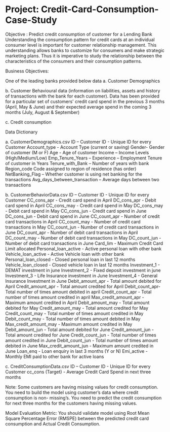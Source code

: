# Project:  Credit-Card-Consumption-Case-Study
Objective : Predict credit consumption of customer for a Lending Bank
Understanding the consumption pattern for credit cards at an individual consumer level is important  for customer relationship management. This understanding allows banks to customize for
consumers and make strategic marketing plans. Thus it is imperative to study the relationship between the characteristics of the consumers and their consumption patterns.

Business Objectives:

One of the leading banks provided below data
a. Customer Demographics

b. Customer Behavioural data (information on liabilities, assets and history of transactions with
the bank for each customer). Data has been provided for a particular set of customers' credit
card spend in the previous 3 months (April, May & June) and their expected average spend
in the coming 3 months (July, August & September)

c. Credit consumption 

Data Dictionary

a. CustomerDemographics.csv
ID – Customer ID - Unique ID for every Customer
Account_type - Account Type (current or saving)
Gender- Gender of customer (M or F)
Age - Age of customer
Income – Income Levels (High/Medium/Low)
Emp_Tenure_Years – Experience – Employment Tenure of customer in Years
Tenure_with_Bank – Number of years with bank
Region_code Code assigned to region of residence (has order)
NetBanking_Flag – Whether customer is using net banking for the transactions
Avg_days_between_transaction – Average days between two transactions

b. CustomerBehaviorData.csv
ID – Customer ID - Unique ID for every Customer
CC_cons_apr - Credit card spend in April
DC_cons_apr - Debit card spend in April
CC_cons_may - Credit card spend in May
DC_cons_may - Debit card spend in May
CC_cons_jun - Credit card spend in June
DC_cons_jun - Debit card spend in June
CC_count_apr - Number of credit card transactions in April
CC_count_may - Number of credit card transactions in May
CC_count_jun - Number of credit card transactions in June
DC_count_apr - Number of debit card transactions in April
DC_count_may - Number of debit card transactions in May
DC_count_jun - Number of debit card transactions in June
Card_lim - Maximum Credit Card Limit allocated
Personal_loan_active - Active personal loan with other bank
Vehicle_loan_active - Active Vehicle loan with other bank
Personal_loan_closed - Closed personal loan in last 12 months
Vehicle_loan_closed - Closed vehicle loan in last 12 months
Investment_1 - DEMAT investment in june
Investment_2 - Fixed deposit investment in june
Investment_3 - Life Insurance investment in June
Investment_4 - General Insurance Investment in June
Debit_amount_apr - Total amount debited for April
Credit_amount_apr - Total amount credited for April
Debit_count_apr- Total number of times amount debited in april
Credit_count_apr - Total number of times amount credited in april
Max_credit_amount_apr - Maximum amount credited in April
Debit_amount_may - Total amount debited for May
Credit_amount_may - Total amount credited for May
Credit_count_may - Total number of times amount credited in May
Debit_count_may - Total number of times amount debited in May
Max_credit_amount_may - Maximum amount credited in May
Debit_amount_jun - Total amount debited for June
Credit_amount_jun - Total amount credited for June
Credit_count_jun - Total number of times amount credited in June
Debit_count_jun - Total number of times amount debited in June
Max_credit_amount_jun - Maximum amount credited in June
Loan_enq - Loan enquiry in last 3 months (Y or N)
Emi_active - Monthly EMI paid to other bank for active loans

c. CreditConsumptionData.csv
ID – Customer ID - Unique ID for every Customer
cc_cons (Target) - Average Credit Card Spend in next three months

Note: Some customers are having missing values for credit consumption. You need to build the model using customer’s data where credit consumption is non- missing’s. You need to
predict the credit consumption for next three months for the customers having missing values.

Model Evaluation Metric:
You should validate model using Root Mean Square Percentage Error (RMSPE) between the
predicted credit card consumption and Actual Credit Consumption.

